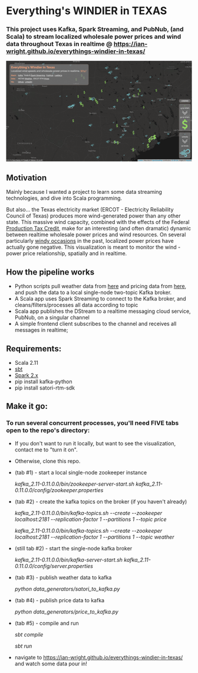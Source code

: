 # Everything's WINDIER in TEXAS
### This project uses Kafka, Spark Streaming, and PubNub, (and Scala) to stream localized wholesale power prices and wind data throughout Texas in realtime @ https://ian-wright.github.io/everythings-windier-in-texas/ 

![screencast](viz.gif)

## Motivation
Mainly because I wanted a project to learn some data streaming technologies, and dive into Scala programming. 

But also... the Texas electricity market (ERCOT - Electricity Reliability Council of Texas) produces more wind-generated power than any other state. This massive wind capacity, combined with the effects of the Federal [Production Tax Credit](https://energy.gov/savings/renewable-electricity-production-tax-credit-ptc), make for an interesting (and often dramatic) dynamic between realtime wholesale power prices and wind resources. On several particularly [windy occasions](https://cleantechnica.com/2015/10/01/texas-electricity-prices-going-negative/) in the past, localized power prices have actually gone negative. This visualization is meant to monitor the wind - power price relationship, spatially and in realtime.

## How the pipeline works
+ Python scripts pull weather data from [here](https://www.satori.com/channels/METAR-AWC-US) and pricing data from [here](http://www.ercot.com/content/cdr/contours/rtmLmp.html), and push the data to a local single-node two-topic Kafka broker.
+ A Scala app uses Spark Streaming to connect to the Kafka broker, and cleans/filters/processes all data according to topic
+ Scala app publishes the DStream to a realtime messaging cloud service, PubNub, on a singular channel
+ A simple frontend client subscribes to the channel and receives all messages in realtime; 

## Requirements:
+ Scala 2.11
+ [sbt](http://www.scala-sbt.org/download.html)
+ [Spark 2.x](https://kafka.apache.org/downloads)
+ pip install kafka-python
+ pip install satori-rtm-sdk

## Make it go:
### To run several concurrent processes, you'll need FIVE tabs open to the repo's directory:
- If you don't want to run it locally, but want to see the visualization, contact me to "turn it on".
- Otherwise, clone this repo.
- (tab #1) - start a local single-node zookeeper instance

  *kafka_2.11-0.11.0.0/bin/zookeeper-server-start.sh kafka_2.11-0.11.0.0/config/zookeeper.properties*
  
- (tab #2) - create the kafka topics on the broker (if you haven't already)

  *kafka_2.11-0.11.0.0/bin/kafka-topics.sh --create --zookeeper localhost:2181 --replication-factor 1 --partitions 1 --topic price*
  
  *kafka_2.11-0.11.0.0/bin/kafka-topics.sh --create --zookeeper localhost:2181 --replication-factor 1 --partitions 1 --topic weather*
  
- (still tab #2) - start the single-node kafka broker

  *kafka_2.11-0.11.0.0/bin/kafka-server-start.sh kafka_2.11-0.11.0.0/config/server.properties*
  
- (tab #3) - publish weather data to kafka

  *python data_generators/satori_to_kafka.py*
  
- (tab #4) - publish price data to kafka

  *python data_generators/price_to_kafka.py*
  
- (tab #5) - compile and run

    *sbt compile*
    
    *sbt run*
  
- navigate to https://ian-wright.github.io/everythings-windier-in-texas/ and watch some data pour in!
